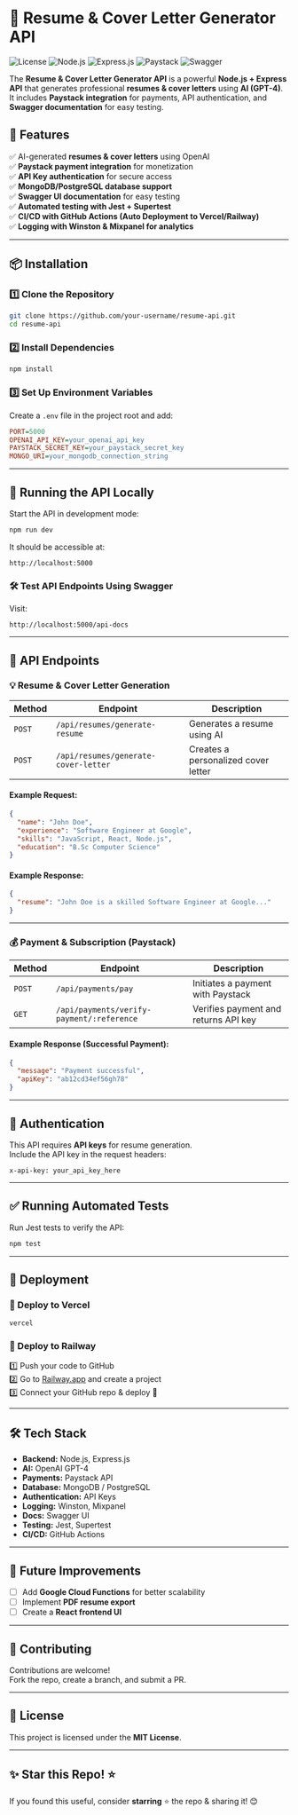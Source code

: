 # 🚀 Resume & Cover Letter Generator API

![License](https://img.shields.io/badge/license-MIT-green) ![Node.js](https://img.shields.io/badge/node.js-18.x-green) ![Express.js](https://img.shields.io/badge/express.js-4.x-blue) ![Paystack](https://img.shields.io/badge/Paystack-API-orange) ![Swagger](https://img.shields.io/badge/Swagger-UI-yellow)

The **Resume & Cover Letter Generator API** is a powerful **Node.js + Express API** that generates professional **resumes & cover letters** using **AI (GPT-4)**. It includes **Paystack integration** for payments, API authentication, and **Swagger documentation** for easy testing.

## 📌 **Features**
✅ AI-generated **resumes & cover letters** using OpenAI  
✅ **Paystack payment integration** for monetization  
✅ **API Key authentication** for secure access  
✅ **MongoDB/PostgreSQL database support**  
✅ **Swagger UI documentation** for easy testing  
✅ **Automated testing with Jest + Supertest**  
✅ **CI/CD with GitHub Actions (Auto Deployment to Vercel/Railway)**  
✅ **Logging with Winston & Mixpanel for analytics**

---

## 📦 **Installation**
### **1️⃣ Clone the Repository**
```bash
git clone https://github.com/your-username/resume-api.git
cd resume-api
```

### **2️⃣ Install Dependencies**
```bash
npm install
```

### **3️⃣ Set Up Environment Variables**
Create a `.env` file in the project root and add:
```ini
PORT=5000
OPENAI_API_KEY=your_openai_api_key
PAYSTACK_SECRET_KEY=your_paystack_secret_key
MONGO_URI=your_mongodb_connection_string
```

---

## 🚀 **Running the API Locally**
Start the API in development mode:
```bash
npm run dev
```
It should be accessible at:
```
http://localhost:5000
```

### **🛠 Test API Endpoints Using Swagger**
Visit:
```
http://localhost:5000/api-docs
```

---

## 📝 **API Endpoints**
### **💡 Resume & Cover Letter Generation**
| Method | Endpoint | Description |
|--------|----------|-------------|
| `POST` | `/api/resumes/generate-resume` | Generates a resume using AI |
| `POST` | `/api/resumes/generate-cover-letter` | Creates a personalized cover letter |

#### **Example Request:**
```json
{
  "name": "John Doe",
  "experience": "Software Engineer at Google",
  "skills": "JavaScript, React, Node.js",
  "education": "B.Sc Computer Science"
}
```

#### **Example Response:**
```json
{
  "resume": "John Doe is a skilled Software Engineer at Google..."
}
```

---

### **💰 Payment & Subscription (Paystack)**
| Method | Endpoint | Description |
|--------|----------|-------------|
| `POST` | `/api/payments/pay` | Initiates a payment with Paystack |
| `GET`  | `/api/payments/verify-payment/:reference` | Verifies payment and returns API key |

#### **Example Response (Successful Payment):**
```json
{
  "message": "Payment successful",
  "apiKey": "ab12cd34ef56gh78"
}
```

---

## 🔑 **Authentication**
This API requires **API keys** for resume generation.  
Include the API key in the request headers:
```http
x-api-key: your_api_key_here
```

---

## ✅ **Running Automated Tests**
Run Jest tests to verify the API:
```bash
npm test
```

---

## 🚀 **Deployment**
### **🔹 Deploy to Vercel**
```bash
vercel
```

### **🔹 Deploy to Railway**
1️⃣ Push your code to GitHub  
2️⃣ Go to [Railway.app](https://railway.app) and create a project  
3️⃣ Connect your GitHub repo & deploy 🎉  

---

## 🛠 **Tech Stack**
- **Backend:** Node.js, Express.js
- **AI:** OpenAI GPT-4
- **Payments:** Paystack API
- **Database:** MongoDB / PostgreSQL
- **Authentication:** API Keys
- **Logging:** Winston, Mixpanel
- **Docs:** Swagger UI
- **Testing:** Jest, Supertest
- **CI/CD:** GitHub Actions

---

## 🎯 **Future Improvements**
- [ ] Add **Google Cloud Functions** for better scalability  
- [ ] Implement **PDF resume export**  
- [ ] Create a **React frontend UI**  

---

## 🤝 **Contributing**
Contributions are welcome!  
Fork the repo, create a branch, and submit a PR.  

---

## 📄 **License**
This project is licensed under the **MIT License**.

---

## ✨ **Star this Repo! ⭐**
If you found this useful, consider **starring** ⭐ the repo & sharing it! 😊  